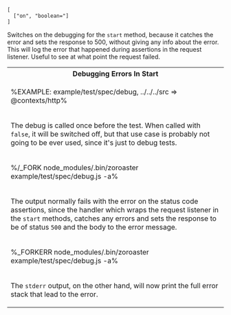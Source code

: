 ```### debug
[
  ["on", "boolean="]
]
```

Switches on the debugging for the `start` method, because it catches the error and sets the response to 500, without giving any info about the error. This will log the error that happened during assertions in the request listener. Useful to see at what point the request failed.

<table>
<tr><th>Debugging Errors In Start</th></tr>
<!-- block-start -->
<tr><td>

%EXAMPLE: example/test/spec/debug, ../../../src => @contexts/http%
</td></tr>
<tr><td><md2html>

The debug is called once before the test. When called with `false`, it will be switched off, but that use case is probably not going to be ever used, since it's just to debug tests.
</md2html></td></tr>
<!-- /block-end -->
<!-- block-start -->
<tr><td>

%/_FORK node_modules/.bin/zoroaster example/test/spec/debug.js -a%
</td></tr>
<tr><td><md2html>

The output normally fails with the error on the status code assertions, since the handler which wraps the request listener in the `start` methods, catches any errors and sets the response to be of status `500` and the body to the error message.
</md2html></td></tr>
<!-- /block-end -->
<!-- block-start -->
<tr><td>

%_FORKERR node_modules/.bin/zoroaster example/test/spec/debug.js -a%
</td></tr>
<tr><td><md2html>

The `stderr` output, on the other hand, will now print the full error stack that lead to the error.
</md2html></td></tr>
<!-- /block-end -->
</table>